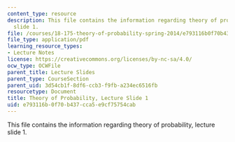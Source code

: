 ```yaml
---
content_type: resource
description: This file contains the information regarding theory of probability, lecture
  slide 1.
file: /courses/18-175-theory-of-probability-spring-2014/e793116b0f70b437cca5e9cf75754cab_MIT18_175S14_Lecture1.pdf
file_type: application/pdf
learning_resource_types:
- Lecture Notes
license: https://creativecommons.org/licenses/by-nc-sa/4.0/
ocw_type: OCWFile
parent_title: Lecture Slides
parent_type: CourseSection
parent_uid: 3d54cb1f-8df6-ccb3-f9fb-a234ec6516fb
resourcetype: Document
title: Theory of Probability, Lecture Slide 1
uid: e793116b-0f70-b437-cca5-e9cf75754cab
---
```

This file contains the information regarding theory of probability, lecture slide 1.